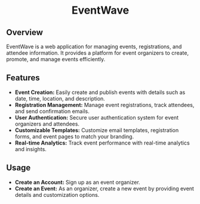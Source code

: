 <h1 align="center">EventWave</h1>

## Overview

EventWave is a web application for managing events, registrations, and attendee information. It provides a platform for event organizers to create, promote, and manage events efficiently.

## Features

- <b>Event Creation:</b> Easily create and publish events with details such as date, time, location, and description.
- <b>Registration Management:</b> Manage event registrations, track attendees, and send confirmation emails.
- <b>User Authentication:</b> Secure user authentication system for event organizers and attendees.
- <b>Customizable Templates:</b> Customize email templates, registration forms, and event pages to match your branding.
- <b>Real-time Analytics:</b> Track event performance with real-time analytics and insights.

## Usage

- <b>Create an Account:</b> Sign up as an event organizer.
- <b>Create an Event:</b> As an organizer, create a new event by providing event details and customization options.
